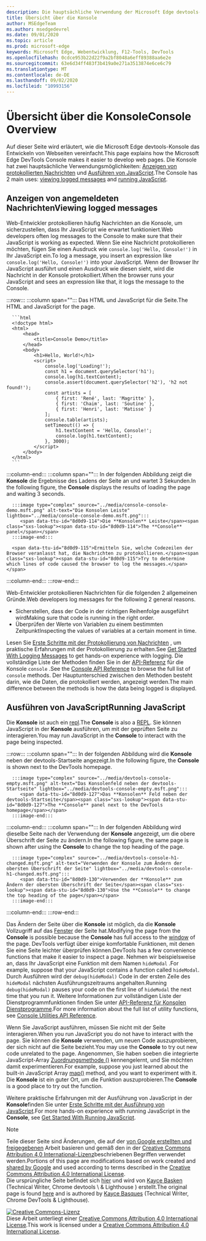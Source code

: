 ```yaml
---
description: Die hauptsächliche Verwendung der Microsoft Edge devtools-Konsole sind das Protokollieren von Nachrichten und das Ausführen von JavaScript.
title: Übersicht über die Konsole
author: MSEdgeTeam
ms.author: msedgedevrel
ms.date: 09/01/2020
ms.topic: article
ms.prod: microsoft-edge
keywords: Microsoft Edge, Webentwicklung, F12-Tools, DevTools
ms.openlocfilehash: 0cdce953b22d22f9a2bf8048a6eff89388aa6e2e
ms.sourcegitcommit: 63e6d34ff483f3b419a0e271a3513874e6ce6c79
ms.translationtype: MT
ms.contentlocale: de-DE
ms.lasthandoff: 09/02/2020
ms.locfileid: "10993156"
---
```

<!-- Copyright Kayce Basques 

   Licensed under the Apache License, Version 2.0 (the "License");
   you may not use this file except in compliance with the License.
   You may obtain a copy of the License at

       https://www.apache.org/licenses/LICENSE-2.0

   Unless required by applicable law or agreed to in writing, software
   distributed under the License is distributed on an "AS IS" BASIS,
   WITHOUT WARRANTIES OR CONDITIONS OF ANY KIND, either express or implied.
   See the License for the specific language governing permissions and
   limitations under the License.  -->





# <span data-ttu-id="8d0d9-104">Übersicht über die Konsole</span><span class="sxs-lookup"><span data-stu-id="8d0d9-104">Console Overview</span></span>   

  

<span data-ttu-id="8d0d9-105">Auf dieser Seite wird erläutert, wie die Microsoft Edge devtools-Konsole das Entwickeln von Webseiten vereinfacht.</span><span class="sxs-lookup"><span data-stu-id="8d0d9-105">This page explains how the Microsoft Edge DevTools Console makes it easier to develop web pages.</span></span>  <span data-ttu-id="8d0d9-106">Die Konsole hat zwei hauptsächliche Verwendungsmöglichkeiten: [Anzeigen von protokollierten Nachrichten](#viewing-logged-messages) und [Ausführen von JavaScript](#running-javascript).</span><span class="sxs-lookup"><span data-stu-id="8d0d9-106">The Console has 2 main uses: [viewing logged messages](#viewing-logged-messages) and [running JavaScript](#running-javascript).</span></span>  

## <span data-ttu-id="8d0d9-107">Anzeigen von angemeldeten Nachrichten</span><span class="sxs-lookup"><span data-stu-id="8d0d9-107">Viewing logged messages</span></span>   

<span data-ttu-id="8d0d9-108">Web-Entwickler protokollieren häufig Nachrichten an die Konsole, um sicherzustellen, dass Ihr JavaScript wie erwartet funktioniert.</span><span class="sxs-lookup"><span data-stu-id="8d0d9-108">Web developers often log messages to the Console to make sure that their JavaScript is working as expected.</span></span>  <span data-ttu-id="8d0d9-109">Wenn Sie eine Nachricht protokollieren möchten, fügen Sie einen Ausdruck wie `console.log('Hello, Console!')` in Ihr JavaScript ein.</span><span class="sxs-lookup"><span data-stu-id="8d0d9-109">To log a message, you insert an expression like `console.log('Hello, Console!')` into your JavaScript.</span></span>  <span data-ttu-id="8d0d9-110">Wenn der Browser Ihr JavaScript ausführt und einen Ausdruck wie diesen sieht, wird die Nachricht in der Konsole protokolliert.</span><span class="sxs-lookup"><span data-stu-id="8d0d9-110">When the browser runs your JavaScript and sees an expression like that, it logs the message to the Console.</span></span>  

:::row:::
   :::column span="":::
      <span data-ttu-id="8d0d9-111">Das HTML und JavaScript für die Seite.</span><span class="sxs-lookup"><span data-stu-id="8d0d9-111">The HTML and JavaScript for the page.</span></span>  
      
      ```html
      <!doctype html>
      <html>
          <head>
              <title>Console Demo</title>
          </head>
          <body>
              <h1>Hello, World!</h1>
              <script>
                  console.log('Loading!');
                  const h1 = document.querySelector('h1');
                  console.log(h1.textContent);
                  console.assert(document.querySelector('h2'), 'h2 not found!');
                  const artists = [
                      { first: 'René', last: 'Magritte' },
                      { first: 'Chaim', last: 'Soutine' },
                      { first: 'Henri', last: 'Matisse' }
                  ];
                  console.table(artists);
                  setTimeout(() => {
                      h1.textContent = 'Hello, Console!';
                      console.log(h1.textContent);
                  }, 3000);
              </script>
          </body>
      </html>
      ```  
   :::column-end:::
   :::column span="":::
      <span data-ttu-id="8d0d9-112">In der folgenden Abbildung zeigt die **Konsole** die Ergebnisse des Ladens der Seite an und wartet 3 Sekunden.</span><span class="sxs-lookup"><span data-stu-id="8d0d9-112">In the following figure, the **Console** displays the results of loading the page and waiting 3 seconds.</span></span>  
      
      :::image type="complex" source="../media/console-console-demo.msft.png" alt-text="Die Konsolen Leiste" lightbox="../media/console-console-demo.msft.png":::
         <span data-ttu-id="8d0d9-114">Die **Konsolen** Leiste</span><span class="sxs-lookup"><span data-stu-id="8d0d9-114">The **Console** panel</span></span>  
      :::image-end:::  
      
      <span data-ttu-id="8d0d9-115">Ermitteln Sie, welche Codezeilen der Browser veranlasst hat, die Nachrichten zu protokollieren.</span><span class="sxs-lookup"><span data-stu-id="8d0d9-115">Try to determine which lines of code caused the browser to log the messages.</span></span>  
   :::column-end:::
:::row-end:::  

<span data-ttu-id="8d0d9-116">Web-Entwickler protokollieren Nachrichten für die folgenden 2 allgemeinen Gründe.</span><span class="sxs-lookup"><span data-stu-id="8d0d9-116">Web developers log messages for the following 2 general reasons.</span></span>  

*   <span data-ttu-id="8d0d9-117">Sicherstellen, dass der Code in der richtigen Reihenfolge ausgeführt wird</span><span class="sxs-lookup"><span data-stu-id="8d0d9-117">Making sure that code is running in the right order.</span></span>  
*   <span data-ttu-id="8d0d9-118">Überprüfen der Werte von Variablen zu einem bestimmten Zeitpunkt</span><span class="sxs-lookup"><span data-stu-id="8d0d9-118">Inspecting the values of variables at a certain moment in time.</span></span>  

<span data-ttu-id="8d0d9-119">Lesen Sie [Erste Schritte mit der Protokollierung von Nachrichten][DevtoolsConsoleLoggingMessages] , um praktische Erfahrungen mit der Protokollierung zu erhalten.</span><span class="sxs-lookup"><span data-stu-id="8d0d9-119">See [Get Started With Logging Messages][DevtoolsConsoleLoggingMessages] to get hands-on experience with logging.</span></span>  <span data-ttu-id="8d0d9-120">Die vollständige Liste der Methoden finden Sie in der [API-Referenz][DevToolsConsoleAPI] für die Konsole `console` .</span><span class="sxs-lookup"><span data-stu-id="8d0d9-120">See the [Console API Reference][DevToolsConsoleAPI] to browse the full list of `console` methods.</span></span>  <span data-ttu-id="8d0d9-121">Der Hauptunterschied zwischen den Methoden besteht darin, wie die Daten, die protokolliert werden, angezeigt werden.</span><span class="sxs-lookup"><span data-stu-id="8d0d9-121">The main difference between the methods is how the data being logged is displayed.</span></span>  

## <span data-ttu-id="8d0d9-122">Ausführen von JavaScript</span><span class="sxs-lookup"><span data-stu-id="8d0d9-122">Running JavaScript</span></span>   

<span data-ttu-id="8d0d9-123">Die **Konsole** ist auch ein [repl][WikiREPLoop].</span><span class="sxs-lookup"><span data-stu-id="8d0d9-123">The **Console** is also a [REPL][WikiREPLoop].</span></span>  <span data-ttu-id="8d0d9-124">Sie können JavaScript in der **Konsole** ausführen, um mit der geprüften Seite zu interagieren.</span><span class="sxs-lookup"><span data-stu-id="8d0d9-124">You may run JavaScript in the **Console** to interact with the page being inspected.</span></span>   

:::row:::
   :::column span="":::
      <span data-ttu-id="8d0d9-125">In der folgenden Abbildung wird die **Konsole** neben der devtools-Startseite angezeigt.</span><span class="sxs-lookup"><span data-stu-id="8d0d9-125">In the following figure, the **Console** is shown next to the DevTools homepage.</span></span>  
      
      :::image type="complex" source="../media/devtools-console-empty.msft.png" alt-text="Das Konsolenfeld neben der devtools-Startseite" lightbox="../media/devtools-console-empty.msft.png":::
         <span data-ttu-id="8d0d9-127">Das **Konsolen** Feld neben der devtools-Startseite</span><span class="sxs-lookup"><span data-stu-id="8d0d9-127">The **Console** panel next to the DevTools homepage</span></span>  
      :::image-end:::  
   :::column-end:::
   :::column span="":::
      <span data-ttu-id="8d0d9-128">In der folgenden Abbildung wird dieselbe Seite nach der Verwendung der **Konsole** angezeigt, um die obere Überschrift der Seite zu ändern.</span><span class="sxs-lookup"><span data-stu-id="8d0d9-128">In the following figure, the same page is shown after using the **Console** to change the top heading of the page.</span></span>
      
      :::image type="complex" source="../media/devtools-console-h1-changed.msft.png" alt-text="Verwenden der Konsole zum Ändern der obersten Überschrift der Seite" lightbox="../media/devtools-console-h1-changed.msft.png":::
         <span data-ttu-id="8d0d9-130">Verwenden der **Konsole** zum Ändern der obersten Überschrift der Seite</span><span class="sxs-lookup"><span data-stu-id="8d0d9-130">Use the **Console** to change the top heading of the page</span></span>  
      :::image-end:::  
   :::column-end:::
:::row-end:::

<span data-ttu-id="8d0d9-131">Das Ändern der Seite über die **Konsole** ist möglich, da die **Konsole** Vollzugriff auf das [Fenster][MDNWindow] der Seite hat.</span><span class="sxs-lookup"><span data-stu-id="8d0d9-131">Modifying the page from the **Console** is possible because the **Console** has full access to the [window][MDNWindow] of the page.</span></span>  <span data-ttu-id="8d0d9-132">DevTools verfügt über einige komfortable Funktionen, mit denen Sie eine Seite leichter überprüfen können.</span><span class="sxs-lookup"><span data-stu-id="8d0d9-132">DevTools has a few convenience functions that make it easier to inspect a page.</span></span>  <span data-ttu-id="8d0d9-133">Nehmen wir beispielsweise an, dass Ihr JavaScript eine Funktion mit dem Namen `hideModal` .</span><span class="sxs-lookup"><span data-stu-id="8d0d9-133">For example, suppose that your JavaScript contains a function called `hideModal`.</span></span>  <span data-ttu-id="8d0d9-134">Durch Ausführen wird der `debug(hideModal)` Code in der ersten Zeile des `hideModal` nächsten Ausführungszeitraums angehalten.</span><span class="sxs-lookup"><span data-stu-id="8d0d9-134">Running `debug(hideModal)` pauses your code on the first line of `hideModal` the next time that you run it.</span></span>  <span data-ttu-id="8d0d9-135">Weitere Informationen zur vollständigen Liste der Dienstprogrammfunktionen finden Sie unter [API-Referenz für Konsolen Dienstprogramme][DevtoolsConsoleUtilitiesDebug].</span><span class="sxs-lookup"><span data-stu-id="8d0d9-135">For more information about the full list of utility functions, see [Console Utilities API Reference][DevtoolsConsoleUtilitiesDebug].</span></span>  

<span data-ttu-id="8d0d9-136">Wenn Sie JavaScript ausführen, müssen Sie nicht mit der Seite interagieren.</span><span class="sxs-lookup"><span data-stu-id="8d0d9-136">When you run JavaScript you do not have to interact with the page.</span></span>  <span data-ttu-id="8d0d9-137">Sie können die **Konsole** verwenden, um neuen Code auszuprobieren, der sich nicht auf die Seite bezieht.</span><span class="sxs-lookup"><span data-stu-id="8d0d9-137">You may use the **Console** to try out new code unrelated to the page.</span></span>  <span data-ttu-id="8d0d9-138">Angenommen, Sie haben soeben die integrierte JavaScript-Array [Zuordnungsmethode ()][MDNMap] kennengelernt, und Sie möchten damit experimentieren.</span><span class="sxs-lookup"><span data-stu-id="8d0d9-138">For example, suppose you just learned about the built-in JavaScript Array [map()][MDNMap] method, and you want to experiment with it.</span></span>  
<span data-ttu-id="8d0d9-139">Die **Konsole** ist ein guter Ort, um die Funktion auszuprobieren.</span><span class="sxs-lookup"><span data-stu-id="8d0d9-139">The **Console** is a good place to try out the function.</span></span>  

<span data-ttu-id="8d0d9-140">Weitere praktische Erfahrungen mit der Ausführung von JavaScript in der **Konsole**finden Sie unter [Erste Schritte mit der Ausführung von JavaScript][DevtoolsConsoleRunningJavascript].</span><span class="sxs-lookup"><span data-stu-id="8d0d9-140">For more hands-on experience with running JavaScript in the **Console**, see [Get Started With Running JavaScript][DevtoolsConsoleRunningJavascript].</span></span>  

   

  

<!-- links -->  

[DevToolsConsoleAPI]: ./api.md "Konsolen-API-Referenz | Microsoft docs"  
[DevtoolsConsoleLoggingMessages]: ./log.md "Erste Schritte mit der Protokollierung von Nachrichten in der Konsole | Microsoft docs"  
[DevtoolsConsoleRunningJavascript]: ./javascript.md "Erste Schritte mit der Ausführung von JavaScript in der Konsole | Microsoft docs"  
[DevtoolsConsoleUtilitiesDebug]: ./utilities.md#debug "Debug-Console Utilities API Reference | Microsoft docs"  

[MDNMap]: https://developer.mozilla.org/docs/Web/JavaScript/Reference/Global_Objects/Array/map "Array. Prototype. map () | MDN"  
[MDNWindow]: https://developer.mozilla.org/docs/Web/API/Window "Fenster | MDN"  

[WikiREPLoop]: https://en.wikipedia.org/wiki/Read%E2%80%93eval%E2%80%93print_loop "Lesen – eval – Print Loop – Wikipedia"  

> [!NOTE]
> <span data-ttu-id="8d0d9-148">Teile dieser Seite sind Änderungen, die auf der [von Google erstellten und freigegebenen][GoogleSitePolicies] Arbeit basieren und gemäß den in der [Creative Commons Attribution 4,0 International-Lizenz][CCA4IL]beschriebenen Begriffen verwendet werden.</span><span class="sxs-lookup"><span data-stu-id="8d0d9-148">Portions of this page are modifications based on work created and [shared by Google][GoogleSitePolicies] and used according to terms described in the [Creative Commons Attribution 4.0 International License][CCA4IL].</span></span>  
> <span data-ttu-id="8d0d9-149">Die ursprüngliche Seite befindet sich [hier](https://developers.google.com/web/tools/chrome-devtools/console/index) und wird von [Kayce Basken][KayceBasques] (Technical Writer, Chrome devtools \ & Lighthouse \) erstellt.</span><span class="sxs-lookup"><span data-stu-id="8d0d9-149">The original page is found [here](https://developers.google.com/web/tools/chrome-devtools/console/index) and is authored by [Kayce Basques][KayceBasques] \(Technical Writer, Chrome DevTools \& Lighthouse\).</span></span>  

[![Creative Commons-Lizenz][CCby4Image]][CCA4IL]  
<span data-ttu-id="8d0d9-151">Diese Arbeit unterliegt einer [Creative Commons Attribution 4.0 International License][CCA4IL].</span><span class="sxs-lookup"><span data-stu-id="8d0d9-151">This work is licensed under a [Creative Commons Attribution 4.0 International License][CCA4IL].</span></span>  

[CCA4IL]: https://creativecommons.org/licenses/by/4.0  
[CCby4Image]: https://i.creativecommons.org/l/by/4.0/88x31.png  
[GoogleSitePolicies]: https://developers.google.com/terms/site-policies  
[KayceBasques]: https://developers.google.com/web/resources/contributors/kaycebasques  
